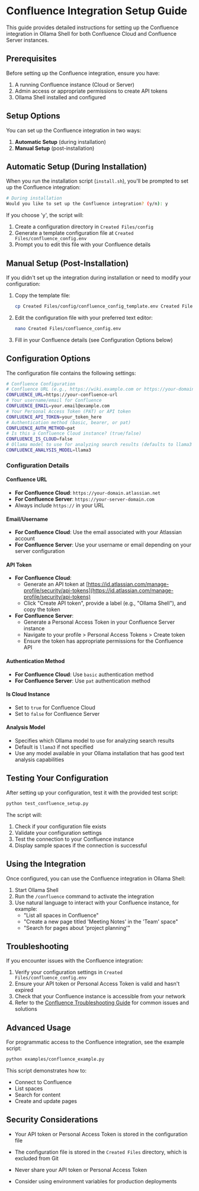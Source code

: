# Confluence Integration Setup Guide

This guide provides detailed instructions for setting up the Confluence integration in Ollama Shell for both Confluence Cloud and Confluence Server instances.

## Prerequisites

Before setting up the Confluence integration, ensure you have:

1. A running Confluence instance (Cloud or Server)
2. Admin access or appropriate permissions to create API tokens
3. Ollama Shell installed and configured

## Setup Options

You can set up the Confluence integration in two ways:

1. **Automatic Setup** (during installation)
2. **Manual Setup** (post-installation)

## Automatic Setup (During Installation)

When you run the installation script (`install.sh`), you'll be prompted to set up the Confluence integration:


```bash
# During installation
Would you like to set up the Confluence integration? (y/n): y
```

If you choose 'y', the script will:

1. Create a configuration directory in `Created Files/config`
2. Generate a template configuration file at `Created Files/confluence_config.env`
3. Prompt you to edit this file with your Confluence details

## Manual Setup (Post-Installation)

If you didn't set up the integration during installation or need to modify your configuration:

1. Copy the template file:
   ```bash
   cp Created Files/config/confluence_config_template.env Created Files/confluence_config.env
   ```
2. Edit the configuration file with your preferred text editor:
   ```bash
   nano Created Files/confluence_config.env
   ```
3. Fill in your Confluence details (see Configuration Options below)
## Configuration Options
The configuration file contains the following settings:
```bash
# Confluence Configuration
# Confluence URL (e.g., https://wiki.example.com or https://your-domain.atlassian.net)
CONFLUENCE_URL=https://your-confluence-url
# Your username/email for Confluence
CONFLUENCE_EMAIL=your.email@example.com
# Your Personal Access Token (PAT) or API token
CONFLUENCE_API_TOKEN=your_token_here
# Authentication method (basic, bearer, or pat)
CONFLUENCE_AUTH_METHOD=pat
# Is this a Confluence Cloud instance? (true/false)
CONFLUENCE_IS_CLOUD=false
# Ollama model to use for analyzing search results (defaults to llama3 if not specified)
CONFLUENCE_ANALYSIS_MODEL=llama3
```
### Configuration Details

#### Confluence URL

- **For Confluence Cloud**: `https://your-domain.atlassian.net`
- **For Confluence Server**: `https://your-server-domain.com`
- Always include `https://` in your URL

#### Email/Username

- **For Confluence Cloud**: Use the email associated with your Atlassian account
- **For Confluence Server**: Use your username or email depending on your server configuration

#### API Token

- **For Confluence Cloud**:  
  - Generate an API token at [https://id.atlassian.com/manage-profile/security/api-tokens](https://id.atlassian.com/manage-profile/security/api-tokens)  
  - Click "Create API token", provide a label (e.g., "Ollama Shell"), and copy the token
- **For Confluence Server**:  
  - Generate a Personal Access Token in your Confluence Server instance  
  - Navigate to your profile > Personal Access Tokens > Create token  
  - Ensure the token has appropriate permissions for the Confluence API
#### Authentication Method
- **For Confluence Cloud**: Use `basic` authentication method
- **For Confluence Server**: Use `pat` authentication method

#### Is Cloud Instance

- Set to `true` for Confluence Cloud
- Set to `false` for Confluence Server

#### Analysis Model

- Specifies which Ollama model to use for analyzing search results
- Default is `llama3` if not specified
- Use any model available in your Ollama installation that has good text analysis capabilities
## Testing Your Configuration
After setting up your configuration, test it with the provided test script:

```bash
python test_confluence_setup.py
```

The script will:

1. Check if your configuration file exists
2. Validate your configuration settings
3. Test the connection to your Confluence instance
4. Display sample spaces if the connection is successful

## Using the Integration

Once configured, you can use the Confluence integration in Ollama Shell:

1. Start Ollama Shell
2. Run the `/confluence` command to activate the integration
3. Use natural language to interact with your Confluence instance, for example:
   - "List all spaces in Confluence"
   - "Create a new page titled 'Meeting Notes' in the 'Team' space"
   - "Search for pages about 'project planning'"
## Troubleshooting
If you encounter issues with the Confluence integration:

1. Verify your configuration settings in `Created Files/confluence_config.env`
2. Ensure your API token or Personal Access Token is valid and hasn't expired
3. Check that your Confluence instance is accessible from your network
4. Refer to the [Confluence Troubleshooting Guide](confluence_troubleshooting.md) for common issues and solutions

## Advanced Usage

For programmatic access to the Confluence integration, see the example script:


```bash
python examples/confluence_example.py
```

This script demonstrates how to:

- Connect to Confluence
- List spaces
- Search for content
- Create and update pages

## Security Considerations

- Your API token or Personal Access Token is stored in the configuration file
- The configuration file is stored in the `Created Files` directory, which is excluded from Git
- Never share your API token or Personal Access Token

- Consider using environment variables for production deployments
